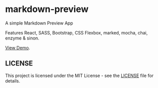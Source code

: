 # markdown-preview

A simple Markdown Preview App

Features React, SASS, Bootstrap, CSS Flexbox, marked, mocha, chai, enzyme & sinon.

[View Demo](https://ibleedfilm.github.io/markdown-preview).

## LICENSE
This project is licensed under the MIT License - see the [LICENSE](LICENSE) file
for details.
